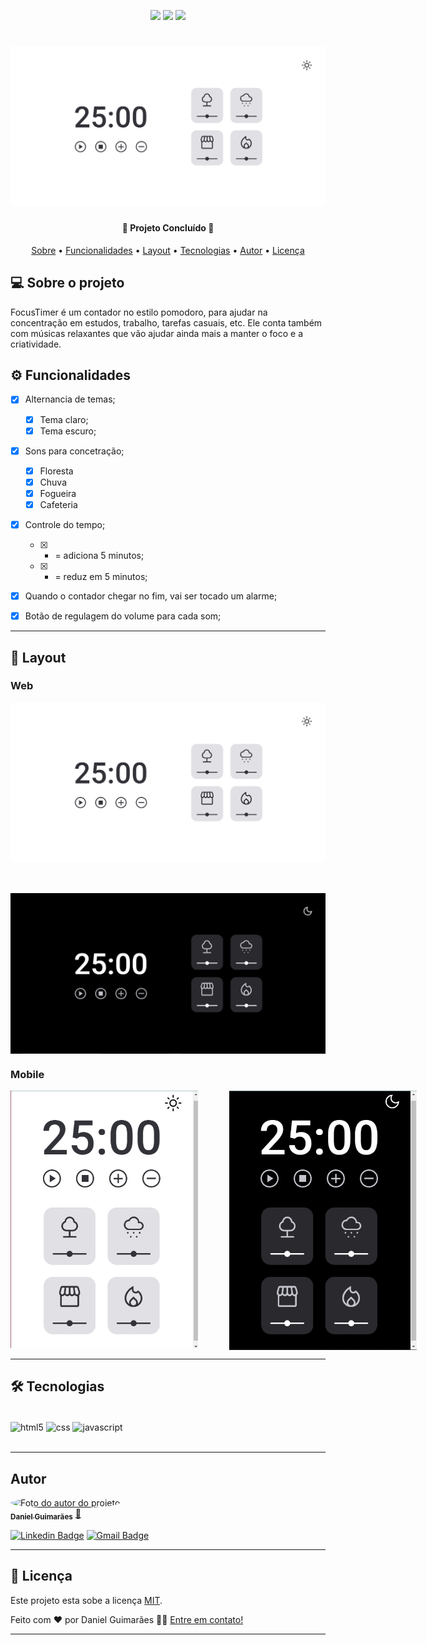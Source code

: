 <p align="center"> 
  <img src="https://img.shields.io/static/v1?label=license&message=MIT&color=8022F5&style=flat">
  <img src="https://img.shields.io/static/v1?label=languages&message=3&color=A8A60C&style=flat">
  <a href="https://www.linkedin.com/in/daniel-guimaraes-vieira/"><img src="https://img.shields.io/static/v1?label=feito%20por&message=Daniel&color=4B00A8&style=flat"></a>

</p>

<h1 align="center">
    <img alt="Banner do projeto" title="#FocusTimer" src="./assets/banner-tema-claro.png" />
</h1>

<h4 align="center"> 
	🚀 Projeto Concluído 🚀
</h4>

<p align="center">
 <a href="#-sobre-o-projeto">Sobre</a> •
 <a href="#-funcionalidades">Funcionalidades</a> •
 <a href="#-layout">Layout</a> •  
 <a href="#-tecnologias">Tecnologias</a> • 
 <a href="#-autor">Autor</a> • 
 <a href="#user-content--licença">Licença</a>
</p>

## 💻 Sobre o projeto

FocusTimer é um contador no estilo pomodoro, para ajudar na concentração em estudos, trabalho, tarefas casuais, etc. Ele conta também com músicas relaxantes que vão ajudar ainda mais a manter o foco e a criatividade.

## ⚙️ Funcionalidades

- [x] Alternancia de temas;

  - [x] Tema claro;
  - [x] Tema escuro;

- [x] Sons para concetração;

  - [x] Floresta
  - [x] Chuva
  - [x] Fogueira
  - [x] Cafeteria

- [x] Controle do tempo;

  - [x] + = adiciona 5 minutos;
  - [x] - = reduz em 5 minutos;

- [x] Quando o contador chegar no fim, vai ser tocado um alarme;

- [x] Botão de regulagem do volume para cada som;

---

## 🎨 Layout

### Web

<p align="center" style="display: flex; align-items: flex-start; flex-direction: column; justify-content: center; gap: 50px;">
  <img alt="Banner do projeto para desktop" title="#FocusTimer" src="./assets/banner-tema-claro.png" width="600px">
  <img alt="Banner do projeto para desktop" title="#FocusTimer" src="./assets/banner-tema-escuro.png" width="600px"> 
</p>

### Mobile

<p align="center" style="display: flex; align-items: flex-start; gap: 50px;">
  <img alt="Banner do projeto para mobile com o tema claro" title="#ReveleSeuDestino" src="./assets/banner-mobile-tema-claro.png" width="300px">
  <img alt="Banner do projeto para mobile com o tema escuro " title="#ReveleSeuDestino" src="./assets/banner-mobile-tema-escuro.png" width="300px">
</p>

---

## 🛠 Tecnologias

<div style="display: inline_block"><br/>
  <img align="center" alt="html5" src="https://img.shields.io/badge/HTML5-E34F26?style=for-the-badge&logo=html5&logoColor=white" />
  <img align="center" alt="css" src="https://img.shields.io/badge/CSS3-1572B6?style=for-the-badge&logo=css3&logoColor=white" />
  <img align="center" alt="javascript" src="https://img.shields.io/badge/JavaScript-F7DF1E?style=for-the-badge&logo=javascript&logoColor=black" />
</div><br/>

---

## Autor

<a href="https://www.linkedin.com/in/daniel-guimaraes-vieira/">
 <img style="border-radius: 50%;" src="https://avatars.githubusercontent.com/u/102679381?s=400&u=455e0e12c6d9f088ef8ff8f33bd2205f4847476e&v=4" width="100px;" alt="Foto do autor do projeto"/>
 <br />
 <sub><b>Daniel Guimarães</b></sub></a> <a href="https://www.linkedin.com/in/daniel-guimaraes-vieira/" title="Rocketseat">🚀</a>
 <br />

[![Linkedin Badge](https://img.shields.io/badge/-Daniel-blue?style=flat-square&logo=Linkedin&logoColor=white&link=https://www.linkedin.com/in/daniel-guimaraes-vieira/)](https://www.linkedin.com/in/daniel-guimaraes-vieira/)
[![Gmail Badge](https://img.shields.io/badge/-daniel.guimaraes.vieira.dev@gmail.com-c14438?style=flat-square&logo=Gmail&logoColor=white&link=mailto:daniel.guimaraes.vieira.dev@gmail.com)](mailto:daniel.guimaraes.vieira.dev@gmail.com)

---

## 📝 Licença

Este projeto esta sobe a licença [MIT](./LICENSE).

Feito com ❤️ por Daniel Guimarães 👋🏽 [Entre em contato!](https://www.linkedin.com/in/daniel-guimaraes-vieira/)

---

